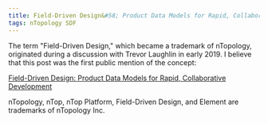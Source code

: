 ```yaml
---
title: Field-Driven Design&#58; Product Data Models for Rapid, Collaborative Development
tags: nTopology SDF
---
```

The term "Field-Driven Design," which became a trademark of nTopology, originated during a discussion with Trevor Laughlin in early 2019.  I believe that this post was the first public mention of the concept:

[Field-Driven Design: Product Data Models for Rapid, Collaborative Development](https://ntopology.com/blog/field-driven-design-product-data-models-for-rapid-collaborative-development/)

<div class="article__license">nTopology, nTop, nTop Platform, Field-Driven Design, and Element are trademarks of nTopology Inc.</div>